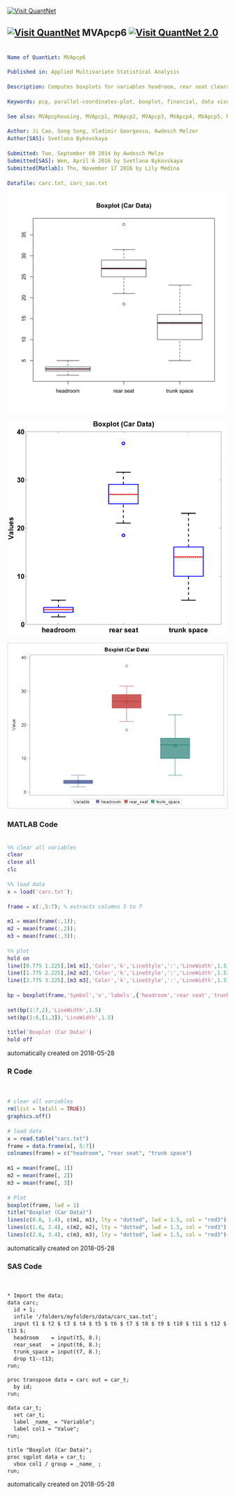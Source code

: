 [<img src="https://github.com/QuantLet/Styleguide-and-FAQ/blob/master/pictures/banner.png" width="888" alt="Visit QuantNet">](http://quantlet.de/)

## [<img src="https://github.com/QuantLet/Styleguide-and-FAQ/blob/master/pictures/qloqo.png" alt="Visit QuantNet">](http://quantlet.de/) **MVApcp6** [<img src="https://github.com/QuantLet/Styleguide-and-FAQ/blob/master/pictures/QN2.png" width="60" alt="Visit QuantNet 2.0">](http://quantlet.de/)

```yaml

Name of QuantLet: MVApcp6

Published in: Applied Multivariate Statistical Analysis

Description: Computes boxplots for variables headroom, rear seat clearance and trunk space of the car data set.

Keywords: pcp, parallel-coordinates-plot, boxplot, financial, data visualization, plot, graphical representation, sas

See also: MVApcphousing, MVApcp1, MVApcp2, MVApcp3, MVApcp4, MVApcp5, MVApcp7, MVApcp8

Author: Ji Cao, Song Song, Vladimir Georgescu, Awdesch Melzer
Author[SAS]: Svetlana Bykovskaya

Submitted: Tue, September 09 2014 by Awdesch Melze
Submitted[SAS]: Wen, April 6 2016 by Svetlana Bykovskaya
Submitted[Matlab]: Thu, November 17 2016 by Lily Medina

Datafile: carc.txt, carc_sas.txt

```

![Picture1](MVApcp6.png)

![Picture2](MVApcp6_matlab.png)

![Picture3](MVApcp6_sas.png)

### MATLAB Code
```matlab

%% clear all variables
clear
close all
clc

%% load data
x = load('carc.txt');

frame = x(:,5:7); % extracts columns 5 to 7

m1 = mean(frame(:,1));
m2 = mean(frame(:,2));
m3 = mean(frame(:,3));

%% plot
hold on
line([0.775 1.225],[m1 m1],'Color','k','LineStyle',':','LineWidth',1.5)
line([1.775 2.225],[m2 m2],'Color','k','LineStyle',':','LineWidth',1.5)
line([2.775 3.225],[m3 m3],'Color','k','LineStyle',':','LineWidth',1.5)

bp = boxplot(frame,'Symbol','o','labels',{'headroom','rear seat','trunk space'});

set(bp(1:7,2),'LineWidth',1.5)
set(bp(1:6,[1,3]),'LineWidth',1.5)

title('Boxplot (Car Data)')
hold off
```

automatically created on 2018-05-28

### R Code
```r


# clear all variables
rm(list = ls(all = TRUE))
graphics.off()

# load data
x = read.table("carc.txt")
frame = data.frame(x[, 5:7])
colnames(frame) = c("headroom", "rear seat", "trunk space")

m1 = mean(frame[, 1])
m2 = mean(frame[, 2])
m3 = mean(frame[, 3])

# Plot
boxplot(frame, lwd = 1)
title("Boxplot (Car Data)")
lines(c(0.6, 1.4), c(m1, m1), lty = "dotted", lwd = 1.5, col = "red3")
lines(c(1.6, 2.4), c(m2, m2), lty = "dotted", lwd = 1.5, col = "red3")
lines(c(2.6, 3.4), c(m3, m3), lty = "dotted", lwd = 1.5, col = "red3") 

```

automatically created on 2018-05-28

### SAS Code
```sas


* Import the data;
data carc;
  id + 1;
  infile '/folders/myfolders/data/carc_sas.txt';
  input t1 $ t2 $ t3 $ t4 $ t5 $ t6 $ t7 $ t8 $ t9 $ t10 $ t11 $ t12 $ t13 $;
  headroom    = input(t5, 8.);
  rear_seat   = input(t6, 8.);
  trunk_space = input(t7, 8.);
  drop t1--t13;
run;

proc transpose data = carc out = car_t;
  by id;
run;

data car_t;
  set car_t;
  label _name_ = "Variable";
  label col1 = "Value";
run;

title "Boxplot (Car Data)";
proc sgplot data = car_t;
  vbox col1 / group = _name_ ;
run;
```

automatically created on 2018-05-28